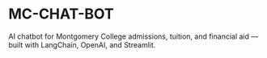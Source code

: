# MC-CHAT-BOT
AI chatbot for Montgomery College admissions, tuition, and financial aid — built with LangChain, OpenAI, and Streamlit.
